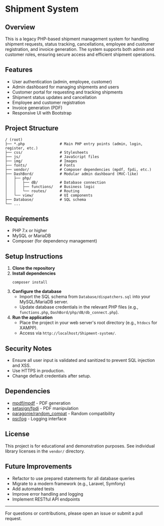 # Shipment System

## Overview
This is a legacy PHP-based shipment management system for handling shipment requests, status tracking, cancellations, employee and customer registration, and invoice generation. The system supports both admin and customer roles, ensuring secure access and efficient shipment operations.

## Features
- User authentication (admin, employee, customer)
- Admin dashboard for managing shipments and users
- Customer portal for requesting and tracking shipments
- Shipment status updates and cancellation
- Employee and customer registration
- Invoice generation (PDF)
- Responsive UI with Bootstrap

## Project Structure
```
/ (root)
├── *.php                # Main PHP entry points (admin, login, register, etc.)
├── css/                 # Stylesheets
├── js/                  # JavaScript files
├── img/                 # Images
├── fonts/               # Fonts
├── vendor/              # Composer dependencies (mpdf, fpdi, etc.)
├── DashBord/            # Modular admin dashboard (MVC-like)
│   ├── php/
│   │   ├── dB/          # Database connection
│   │   ├── functions/   # Business logic
│   │   └── routes/      # Routing
│   └── view/            # UI components
├── Database/            # SQL schema
└── ...
```

## Requirements
- PHP 7.x or higher
- MySQL or MariaDB
- Composer (for dependency management)

## Setup Instructions
1. **Clone the repository**
2. **Install dependencies**
   ```
   composer install
   ```
3. **Configure the database**
   - Import the SQL schema from `Database/dispatchers.sql` into your MySQL/MariaDB server.
   - Update database credentials in the relevant PHP files (e.g., `functions.php`, `DashBord/php/dB/db_connect.php`).
4. **Run the application**
   - Place the project in your web server's root directory (e.g., `htdocs` for XAMPP).
   - Access via `http://localhost/Shipment-system/`.

## Security Notes
- Ensure all user input is validated and sanitized to prevent SQL injection and XSS.
- Use HTTPS in production.
- Change default credentials after setup.

## Dependencies
- [mpdf/mpdf](https://github.com/mpdf/mpdf) - PDF generation
- [setasign/fpdi](https://github.com/Setasign/FPDI) - PDF manipulation
- [paragonie/random_compat](https://github.com/paragonie/random_compat) - Random compatibility
- [psr/log](https://github.com/php-fig/log) - Logging interface

## License
This project is for educational and demonstration purposes. See individual library licenses in the `vendor/` directory.

## Future Improvements
- Refactor to use prepared statements for all database queries
- Migrate to a modern framework (e.g., Laravel, Symfony)
- Add automated tests
- Improve error handling and logging
- Implement RESTful API endpoints

---

For questions or contributions, please open an issue or submit a pull request.
